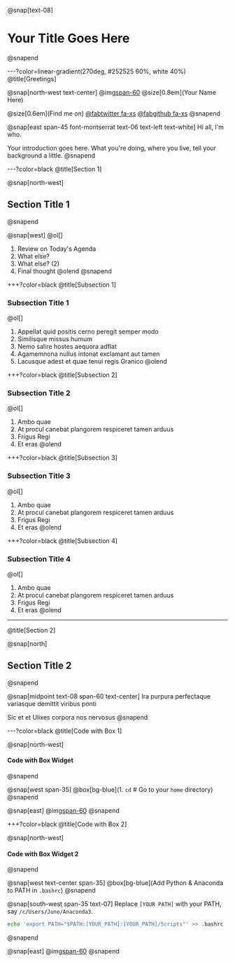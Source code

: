@snap[text-08]
# Your Title Goes Here
@snapend

---?color=linear-gradient(270deg, #252525 60%, white 40%)
@title[Greetings]

@snap[north-west text-center]
@img[span-60](assets/img/me.png)
@size[0.8em](Your Name Here)

@size[0.6em](Find me on)
<a href="https://twitter.com/sbhamdani">@fab[twitter fa-xs](@size[0.7em](yourusernae))</a>
<a href="https://github.com/syahrulhamdani">@fab[github fa-xs](@size[0.7em](yourusername))</a>
@snapend

@snap[east span-45 font-montserrat text-06 text-left text-white]
Hi all, I'm who.

Your introduction goes here. What you're doing, where you live, tell your background a little.
@snapend

---?color=black
@title[Section 1]

@snap[north-west]
## Section Title 1
@snapend

@snap[west]
@ol[]
1. Review on Today's Agenda
2. What else?
3. What else? (2)
4. Final thought
@olend
@snapend

+++?color=black
@title[Subsection 1]

### Subsection Title 1

@ol[]
1. Appellat quid positis cerno peregit semper modo
2. Similisque missus humum
3. Nemo salire hostes aequora adflat
4. Agamemnona nullus intonat exclamant aut tamen
5. Lacusque adest et quae tenui regis Granico
@olend

+++?color=black
@title[Subsection 2]

### Subsection Title 2

@ol[]
1. Ambo quae
2. At procul canebat plangorem respiceret tamen arduus
3. Frigus Regi
4. Et eras
@olend

+++?color=black
@title[Subsection 3]

### Subsection Title 3

@ol[]
1. Ambo quae
2. At procul canebat plangorem respiceret tamen arduus
3. Frigus Regi
4. Et eras
@olend

+++?color=black
@title[Subsection 4]

### Subsection Title 4

@ol[]
1. Ambo quae
2. At procul canebat plangorem respiceret tamen arduus
3. Frigus Regi
4. Et eras
@olend

---
@title[Section 2]

@snap[north]
## Section Title 2
@snapend

@snap[midpoint text-08 span-60 text-center]
Ira purpura perfectaque variasque demittit viribus ponti

Sic et et Ulixes corpora nos nervosus
@snapend
  
---?color=black
@title[Code with Box 1]

@snap[north-west]
#### Code with Box Widget
@snapend

@snap[west span-35] 
@box[bg-blue](1. `cd` # Go to your `home` directory)
@snapend

@snap[east]
@img[span-60](https://s3.amazonaws.com/video.udacity-data.com/topher/2018/April/5adfb95f_step1-cd/step1-cd.png)
@snapend

+++?color=black
@title[Code with Box 2]

@snap[north-west]
#### Code with Box Widget 2
@snapend

@snap[west text-center span-35]
@box[bg-blue](Add Python & Anaconda to PATH in `.bashrc`)
@snapend

@snap[south-west span-35 text-07]
Replace `[YOUR PATH]` with your PATH, say `/c/Users/Juno/Anaconda3`.
```bash
echo 'export PATH="$PATH:[YOUR_PATH]:[YOUR_PATH]/Scripts"' >> .bashrc
```
@snapend

@snap[east]
@img[span-60](https://s3.amazonaws.com/video.udacity-data.com/topher/2018/April/5adfba33_step3-path/step3-path.png)
@snapend

